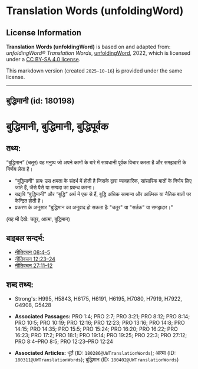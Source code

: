 # Translation Words (unfoldingWord)

## License Information

**Translation Words (unfoldingWord)** is based on and adapted from: _unfoldingWord® Translation Words_, [unfoldingWord](https://unfoldingword.org/utw), 2022, which is licensed under a [CC BY-SA 4.0 license](https://creativecommons.org/licenses/by-sa/4.0/legalcode.en).

This markdown version (created `2025-10-16`) is provided under the same license.



--------------------------------

## बुद्धिमानी (id: 180198)

बुद्धिमानी, बुद्धिमानी, बुद्धिपूर्वक
====================================

तथ्य:
-----

“बुद्धिमान” (चतुर) वह मनुष्य जो अपने कामों के बारे में सावधानी पूर्वक विचार करता है और समझदारी के निर्णय लेता है।

* “बुद्धिमानी” प्रायः उस क्षमता के संदर्भ में होती है जिसके द्वारा व्यावहारिक, सांसारिक बातों के निर्णय लिए जाते हैं, जैसे पैसे या सम्पदा का प्रबन्ध करना।
* यद्यपि “बुद्धिमानी” और “बुद्धि” अर्थ में एक से हैं, बुद्धि अधिक सामान्य और आत्मिक या नैतिक बातों पर केन्द्रित होती है।
* प्रकरण के अनुसार "बुद्धिमान का अनुवाद हो सकता हैः "चतुर" या "सर्तक" या समझदार।"

(यह भी देखें: चतुर, आत्मा, बुद्धिमान)

बाइबल सन्दर्भ:
--------------

* [नीतिवचन 08:4–5](https://ref.ly/Prov8:4-Prov8:5)
* [नीतिवचन 12:23–24](https://ref.ly/Prov12:23-Prov12:24)
* [नीतिवचन 27:11–12](https://ref.ly/Prov27:11-Prov27:12)

शब्द तथ्य:
----------

* Strong's: H995, H5843, H6175, H6191, H6195, H7080, H7919, H7922, G4908, G5428

* **Associated Passages:** PRO 1:4; PRO 2:7; PRO 3:21; PRO 8:12; PRO 8:14; PRO 10:5; PRO 10:19; PRO 12:16; PRO 12:23; PRO 13:16; PRO 14:8; PRO 14:15; PRO 14:35; PRO 15:5; PRO 15:24; PRO 16:20; PRO 16:22; PRO 16:23; PRO 17:2; PRO 18:1; PRO 19:14; PRO 19:25; PRO 22:3; PRO 27:12; PRO 8:4–PRO 8:5; PRO 12:23–PRO 12:24
* **Associated Articles:** धूर्त  (ID: `180286@UWTranslationWords`); आत्मा (ID: `180311@UWTranslationWords`); बुद्धिमान (ID: `180402@UWTranslationWords`)

